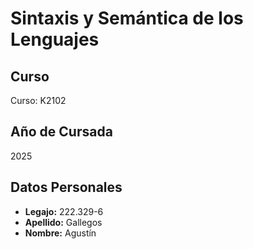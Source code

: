 # Sintaxis y Semántica de los Lenguajes

## Curso
Curso: K2102

## Año de Cursada
2025 

## Datos Personales
- **Legajo:** 222.329-6 
- **Apellido:** Gallegos
- **Nombre:** Agustín
